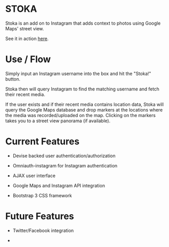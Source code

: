 # STOKA

Stoka is an add on to Instagram that adds context to photos using Google Maps' street view.

See it in action [here](https://arcane-sierra-2324.herokuapp.com/).

# Use / Flow

Simply input an Instagram username into the box and hit the "Stoka!" button.

Stoka then will query Instagram to find the matching username and fetch their recent media.

If the user exists and if their recent media contains location data, Stoka will query the Google Maps database and drop markers at the locations where the media was recorded/uploaded on the map. Clicking on the markers takes you to a street view panorama (if available).

# Current Features

* Devise backed user authentication/authorization

* Omniauth-instagram for Instagram authentication

* AJAX user interface

* Google Maps and Instagram API integration 

* Bootstrap 3 CSS framework

# Future Features

* Twitter/Facebook integration

* 